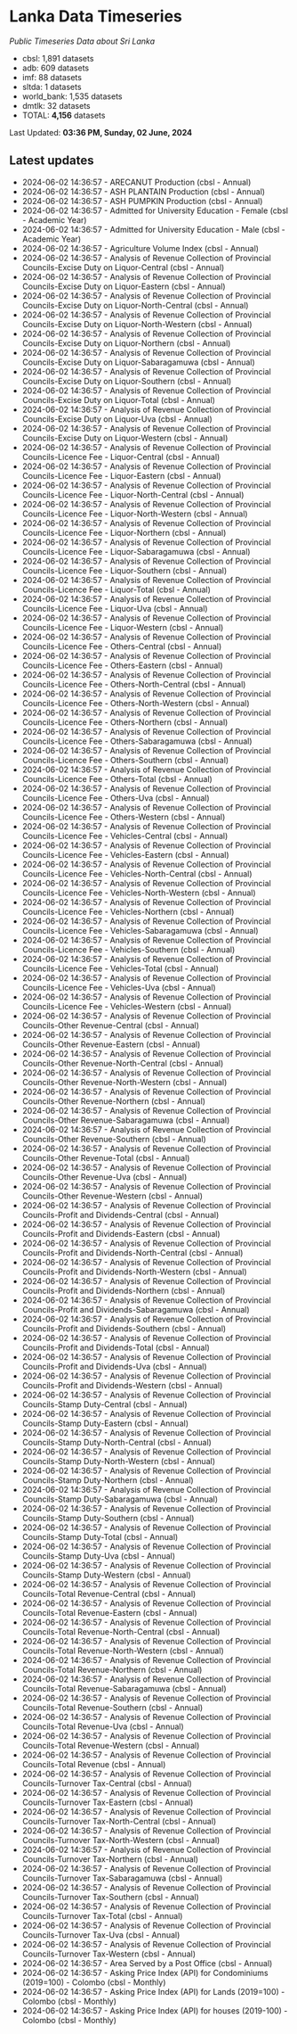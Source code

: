 # Lanka Data Timeseries
*Public Timeseries Data about Sri Lanka*

* cbsl: 1,891 datasets
* adb: 609 datasets
* imf: 88 datasets
* sltda: 1 datasets
* world_bank: 1,535 datasets
* dmtlk: 32 datasets
* TOTAL: **4,156** datasets

Last Updated: **03:36 PM, Sunday, 02 June, 2024**

## Latest updates

* 2024-06-02 14:36:57 - ARECANUT Production (cbsl - Annual)
* 2024-06-02 14:36:57 - ASH PLANTAIN Production (cbsl - Annual)
* 2024-06-02 14:36:57 - ASH PUMPKIN Production (cbsl - Annual)
* 2024-06-02 14:36:57 - Admitted for University Education - Female (cbsl - Academic Year)
* 2024-06-02 14:36:57 - Admitted for University Education - Male (cbsl - Academic Year)
* 2024-06-02 14:36:57 - Agriculture Volume Index (cbsl - Annual)
* 2024-06-02 14:36:57 - Analysis of Revenue Collection of Provincial Councils-Excise Duty on Liquor-Central (cbsl - Annual)
* 2024-06-02 14:36:57 - Analysis of Revenue Collection of Provincial Councils-Excise Duty on Liquor-Eastern (cbsl - Annual)
* 2024-06-02 14:36:57 - Analysis of Revenue Collection of Provincial Councils-Excise Duty on Liquor-North-Central (cbsl - Annual)
* 2024-06-02 14:36:57 - Analysis of Revenue Collection of Provincial Councils-Excise Duty on Liquor-North-Western (cbsl - Annual)
* 2024-06-02 14:36:57 - Analysis of Revenue Collection of Provincial Councils-Excise Duty on Liquor-Northern (cbsl - Annual)
* 2024-06-02 14:36:57 - Analysis of Revenue Collection of Provincial Councils-Excise Duty on Liquor-Sabaragamuwa (cbsl - Annual)
* 2024-06-02 14:36:57 - Analysis of Revenue Collection of Provincial Councils-Excise Duty on Liquor-Southern (cbsl - Annual)
* 2024-06-02 14:36:57 - Analysis of Revenue Collection of Provincial Councils-Excise Duty on Liquor-Total (cbsl - Annual)
* 2024-06-02 14:36:57 - Analysis of Revenue Collection of Provincial Councils-Excise Duty on Liquor-Uva (cbsl - Annual)
* 2024-06-02 14:36:57 - Analysis of Revenue Collection of Provincial Councils-Excise Duty on Liquor-Western (cbsl - Annual)
* 2024-06-02 14:36:57 - Analysis of Revenue Collection of Provincial Councils-Licence Fee - Liquor-Central (cbsl - Annual)
* 2024-06-02 14:36:57 - Analysis of Revenue Collection of Provincial Councils-Licence Fee - Liquor-Eastern (cbsl - Annual)
* 2024-06-02 14:36:57 - Analysis of Revenue Collection of Provincial Councils-Licence Fee - Liquor-North-Central (cbsl - Annual)
* 2024-06-02 14:36:57 - Analysis of Revenue Collection of Provincial Councils-Licence Fee - Liquor-North-Western (cbsl - Annual)
* 2024-06-02 14:36:57 - Analysis of Revenue Collection of Provincial Councils-Licence Fee - Liquor-Northern (cbsl - Annual)
* 2024-06-02 14:36:57 - Analysis of Revenue Collection of Provincial Councils-Licence Fee - Liquor-Sabaragamuwa (cbsl - Annual)
* 2024-06-02 14:36:57 - Analysis of Revenue Collection of Provincial Councils-Licence Fee - Liquor-Southern (cbsl - Annual)
* 2024-06-02 14:36:57 - Analysis of Revenue Collection of Provincial Councils-Licence Fee - Liquor-Total (cbsl - Annual)
* 2024-06-02 14:36:57 - Analysis of Revenue Collection of Provincial Councils-Licence Fee - Liquor-Uva (cbsl - Annual)
* 2024-06-02 14:36:57 - Analysis of Revenue Collection of Provincial Councils-Licence Fee - Liquor-Western (cbsl - Annual)
* 2024-06-02 14:36:57 - Analysis of Revenue Collection of Provincial Councils-Licence Fee - Others-Central (cbsl - Annual)
* 2024-06-02 14:36:57 - Analysis of Revenue Collection of Provincial Councils-Licence Fee - Others-Eastern (cbsl - Annual)
* 2024-06-02 14:36:57 - Analysis of Revenue Collection of Provincial Councils-Licence Fee - Others-North-Central (cbsl - Annual)
* 2024-06-02 14:36:57 - Analysis of Revenue Collection of Provincial Councils-Licence Fee - Others-North-Western (cbsl - Annual)
* 2024-06-02 14:36:57 - Analysis of Revenue Collection of Provincial Councils-Licence Fee - Others-Northern (cbsl - Annual)
* 2024-06-02 14:36:57 - Analysis of Revenue Collection of Provincial Councils-Licence Fee - Others-Sabaragamuwa (cbsl - Annual)
* 2024-06-02 14:36:57 - Analysis of Revenue Collection of Provincial Councils-Licence Fee - Others-Southern (cbsl - Annual)
* 2024-06-02 14:36:57 - Analysis of Revenue Collection of Provincial Councils-Licence Fee - Others-Total (cbsl - Annual)
* 2024-06-02 14:36:57 - Analysis of Revenue Collection of Provincial Councils-Licence Fee - Others-Uva (cbsl - Annual)
* 2024-06-02 14:36:57 - Analysis of Revenue Collection of Provincial Councils-Licence Fee - Others-Western (cbsl - Annual)
* 2024-06-02 14:36:57 - Analysis of Revenue Collection of Provincial Councils-Licence Fee - Vehicles-Central (cbsl - Annual)
* 2024-06-02 14:36:57 - Analysis of Revenue Collection of Provincial Councils-Licence Fee - Vehicles-Eastern (cbsl - Annual)
* 2024-06-02 14:36:57 - Analysis of Revenue Collection of Provincial Councils-Licence Fee - Vehicles-North-Central (cbsl - Annual)
* 2024-06-02 14:36:57 - Analysis of Revenue Collection of Provincial Councils-Licence Fee - Vehicles-North-Western (cbsl - Annual)
* 2024-06-02 14:36:57 - Analysis of Revenue Collection of Provincial Councils-Licence Fee - Vehicles-Northern (cbsl - Annual)
* 2024-06-02 14:36:57 - Analysis of Revenue Collection of Provincial Councils-Licence Fee - Vehicles-Sabaragamuwa (cbsl - Annual)
* 2024-06-02 14:36:57 - Analysis of Revenue Collection of Provincial Councils-Licence Fee - Vehicles-Southern (cbsl - Annual)
* 2024-06-02 14:36:57 - Analysis of Revenue Collection of Provincial Councils-Licence Fee - Vehicles-Total (cbsl - Annual)
* 2024-06-02 14:36:57 - Analysis of Revenue Collection of Provincial Councils-Licence Fee - Vehicles-Uva (cbsl - Annual)
* 2024-06-02 14:36:57 - Analysis of Revenue Collection of Provincial Councils-Licence Fee - Vehicles-Western (cbsl - Annual)
* 2024-06-02 14:36:57 - Analysis of Revenue Collection of Provincial Councils-Other Revenue-Central (cbsl - Annual)
* 2024-06-02 14:36:57 - Analysis of Revenue Collection of Provincial Councils-Other Revenue-Eastern (cbsl - Annual)
* 2024-06-02 14:36:57 - Analysis of Revenue Collection of Provincial Councils-Other Revenue-North-Central (cbsl - Annual)
* 2024-06-02 14:36:57 - Analysis of Revenue Collection of Provincial Councils-Other Revenue-North-Western (cbsl - Annual)
* 2024-06-02 14:36:57 - Analysis of Revenue Collection of Provincial Councils-Other Revenue-Northern (cbsl - Annual)
* 2024-06-02 14:36:57 - Analysis of Revenue Collection of Provincial Councils-Other Revenue-Sabaragamuwa (cbsl - Annual)
* 2024-06-02 14:36:57 - Analysis of Revenue Collection of Provincial Councils-Other Revenue-Southern (cbsl - Annual)
* 2024-06-02 14:36:57 - Analysis of Revenue Collection of Provincial Councils-Other Revenue-Total (cbsl - Annual)
* 2024-06-02 14:36:57 - Analysis of Revenue Collection of Provincial Councils-Other Revenue-Uva (cbsl - Annual)
* 2024-06-02 14:36:57 - Analysis of Revenue Collection of Provincial Councils-Other Revenue-Western (cbsl - Annual)
* 2024-06-02 14:36:57 - Analysis of Revenue Collection of Provincial Councils-Profit and Dividends-Central (cbsl - Annual)
* 2024-06-02 14:36:57 - Analysis of Revenue Collection of Provincial Councils-Profit and Dividends-Eastern (cbsl - Annual)
* 2024-06-02 14:36:57 - Analysis of Revenue Collection of Provincial Councils-Profit and Dividends-North-Central (cbsl - Annual)
* 2024-06-02 14:36:57 - Analysis of Revenue Collection of Provincial Councils-Profit and Dividends-North-Western (cbsl - Annual)
* 2024-06-02 14:36:57 - Analysis of Revenue Collection of Provincial Councils-Profit and Dividends-Northern (cbsl - Annual)
* 2024-06-02 14:36:57 - Analysis of Revenue Collection of Provincial Councils-Profit and Dividends-Sabaragamuwa (cbsl - Annual)
* 2024-06-02 14:36:57 - Analysis of Revenue Collection of Provincial Councils-Profit and Dividends-Southern (cbsl - Annual)
* 2024-06-02 14:36:57 - Analysis of Revenue Collection of Provincial Councils-Profit and Dividends-Total (cbsl - Annual)
* 2024-06-02 14:36:57 - Analysis of Revenue Collection of Provincial Councils-Profit and Dividends-Uva (cbsl - Annual)
* 2024-06-02 14:36:57 - Analysis of Revenue Collection of Provincial Councils-Profit and Dividends-Western (cbsl - Annual)
* 2024-06-02 14:36:57 - Analysis of Revenue Collection of Provincial Councils-Stamp Duty-Central (cbsl - Annual)
* 2024-06-02 14:36:57 - Analysis of Revenue Collection of Provincial Councils-Stamp Duty-Eastern (cbsl - Annual)
* 2024-06-02 14:36:57 - Analysis of Revenue Collection of Provincial Councils-Stamp Duty-North-Central (cbsl - Annual)
* 2024-06-02 14:36:57 - Analysis of Revenue Collection of Provincial Councils-Stamp Duty-North-Western (cbsl - Annual)
* 2024-06-02 14:36:57 - Analysis of Revenue Collection of Provincial Councils-Stamp Duty-Northern (cbsl - Annual)
* 2024-06-02 14:36:57 - Analysis of Revenue Collection of Provincial Councils-Stamp Duty-Sabaragamuwa (cbsl - Annual)
* 2024-06-02 14:36:57 - Analysis of Revenue Collection of Provincial Councils-Stamp Duty-Southern (cbsl - Annual)
* 2024-06-02 14:36:57 - Analysis of Revenue Collection of Provincial Councils-Stamp Duty-Total (cbsl - Annual)
* 2024-06-02 14:36:57 - Analysis of Revenue Collection of Provincial Councils-Stamp Duty-Uva (cbsl - Annual)
* 2024-06-02 14:36:57 - Analysis of Revenue Collection of Provincial Councils-Stamp Duty-Western (cbsl - Annual)
* 2024-06-02 14:36:57 - Analysis of Revenue Collection of Provincial Councils-Total Revenue-Central (cbsl - Annual)
* 2024-06-02 14:36:57 - Analysis of Revenue Collection of Provincial Councils-Total Revenue-Eastern (cbsl - Annual)
* 2024-06-02 14:36:57 - Analysis of Revenue Collection of Provincial Councils-Total Revenue-North-Central (cbsl - Annual)
* 2024-06-02 14:36:57 - Analysis of Revenue Collection of Provincial Councils-Total Revenue-North-Western (cbsl - Annual)
* 2024-06-02 14:36:57 - Analysis of Revenue Collection of Provincial Councils-Total Revenue-Northern (cbsl - Annual)
* 2024-06-02 14:36:57 - Analysis of Revenue Collection of Provincial Councils-Total Revenue-Sabaragamuwa (cbsl - Annual)
* 2024-06-02 14:36:57 - Analysis of Revenue Collection of Provincial Councils-Total Revenue-Southern (cbsl - Annual)
* 2024-06-02 14:36:57 - Analysis of Revenue Collection of Provincial Councils-Total Revenue-Uva (cbsl - Annual)
* 2024-06-02 14:36:57 - Analysis of Revenue Collection of Provincial Councils-Total Revenue-Western (cbsl - Annual)
* 2024-06-02 14:36:57 - Analysis of Revenue Collection of Provincial Councils-Total Revenue (cbsl - Annual)
* 2024-06-02 14:36:57 - Analysis of Revenue Collection of Provincial Councils-Turnover Tax-Central (cbsl - Annual)
* 2024-06-02 14:36:57 - Analysis of Revenue Collection of Provincial Councils-Turnover Tax-Eastern (cbsl - Annual)
* 2024-06-02 14:36:57 - Analysis of Revenue Collection of Provincial Councils-Turnover Tax-North-Central (cbsl - Annual)
* 2024-06-02 14:36:57 - Analysis of Revenue Collection of Provincial Councils-Turnover Tax-North-Western (cbsl - Annual)
* 2024-06-02 14:36:57 - Analysis of Revenue Collection of Provincial Councils-Turnover Tax-Northern (cbsl - Annual)
* 2024-06-02 14:36:57 - Analysis of Revenue Collection of Provincial Councils-Turnover Tax-Sabaragamuwa (cbsl - Annual)
* 2024-06-02 14:36:57 - Analysis of Revenue Collection of Provincial Councils-Turnover Tax-Southern (cbsl - Annual)
* 2024-06-02 14:36:57 - Analysis of Revenue Collection of Provincial Councils-Turnover Tax-Total (cbsl - Annual)
* 2024-06-02 14:36:57 - Analysis of Revenue Collection of Provincial Councils-Turnover Tax-Uva (cbsl - Annual)
* 2024-06-02 14:36:57 - Analysis of Revenue Collection of Provincial Councils-Turnover Tax-Western (cbsl - Annual)
* 2024-06-02 14:36:57 - Area Served by a Post Office (cbsl - Annual)
* 2024-06-02 14:36:57 - Asking Price Index (API) for Condominiums (2019=100) - Colombo (cbsl - Monthly)
* 2024-06-02 14:36:57 - Asking Price Index (API) for Lands (2019=100) - Colombo (cbsl - Monthly)
* 2024-06-02 14:36:57 - Asking Price Index (API) for houses (2019-100) - Colombo (cbsl - Monthly)